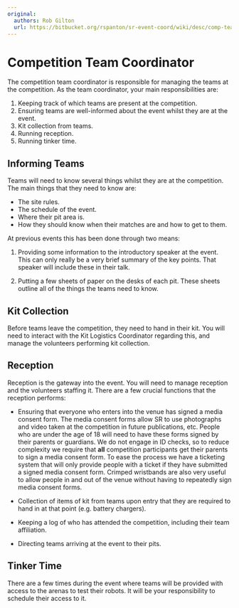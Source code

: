 ```yaml
---
original:
  authors: Rob Gilton
  url: https://bitbucket.org/rspanton/sr-event-coord/wiki/desc/comp-team-coord.md
---
```

# Competition Team Coordinator

The competition team coordinator is responsible for managing the teams at the competition.  As the team coordinator, your main responsibilities are:

 1. Keeping track of which teams are present at the competition.
 2. Ensuring teams are well-informed about the event whilst they are
    at the event.
 3. Kit collection from teams.
 4. Running reception.
 5. Running tinker time.

## Informing Teams

Teams will need to know several things whilst they are at the competition.  The main things that they need to know are:

 * The site rules.
 * The schedule of the event.
 * Where their pit area is.
 * How they should know when their matches are and how to get to them.

At previous events this has been done through two means:

 1. Providing some information to the introductory speaker at the event.
    This can only really be a very brief summary of the key points.  That     speaker will include these in their talk.

 2. Putting a few sheets of paper on the desks of each pit.  These sheets outline all of the things the teams need to know.

## Kit Collection

Before teams leave the competition, they need to hand in their kit.  You will need to interact with the Kit Logistics Coordinator regarding this, and manage the volunteers performing kit collection.

## Reception

Reception is the gateway into the event.  You will need to manage reception and the volunteers staffing it.  There are a few crucial functions that the reception performs:

 * Ensuring that everyone who enters into the venue has signed a media consent form.  The media consent forms allow SR to use photographs and video taken at the competition in future publications, etc.  People who are under the age of 18 will need to have these forms signed by their parents or guardians.  We do not engage in ID checks, so to reduce complexity we require that **all** competition participants get their parents to sign a media consent form.  To ease the process we have a ticketing system that will only provide people with a ticket if they have submitted a signed media consent form.  Crimped wristbands are also very useful to allow people in and out of the venue without having to repeatedly sign media consent forms.

 * Collection of items of kit from teams upon entry that they are required to hand in at that point (e.g. battery chargers).

 * Keeping a log of who has attended the competition, including their team affiliation.

 * Directing teams arriving at the event to their pits.

## Tinker Time

There are a few times during the event where teams will be provided with access to the arenas to test their robots.  It will be your responsibility to schedule their access to it.
